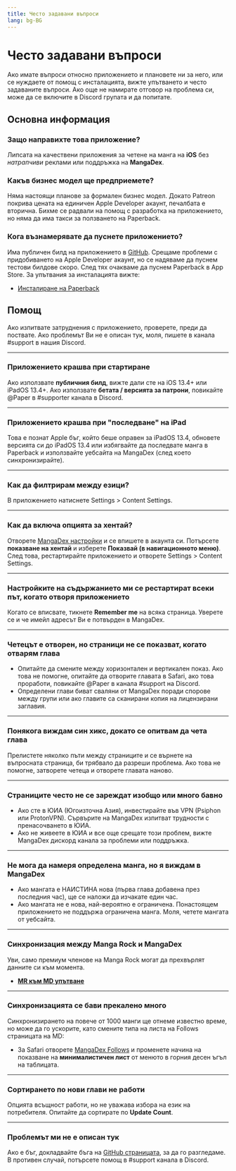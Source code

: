 ```yaml
---
title: Често задавани въпроси
lang: bg-BG
---
```


# Често задавани въпроси
Ако имате въпроси относно приложението и плановете ни за него, или се нуждаете от помощ с инсталацията, вижте упътването и често задаваните въпроси. Ако още не намирате отговор на проблема си, може да се включите в Discord групата и да попитате.

## Основна информация

### Защо направихте това приложение?
Липсата на качествени приложения за четене на манга на **iOS** без _натрапчиви_ реклами или поддръжка на **MangaDex**.

### Какъв бизнес модел ще предприемете?
Няма настоящи планове за формален бизнес модел. Докато Patreon покрива цената на единичен Apple Developer акаунт, печалбата е вторична. Бихме се радвали на помощ с разработка на приложението, но няма да има такси за ползването на Paperback.

### Кога възнамерявате да пуснете приложението?
Има публичен билд на приложението в [GitHub](https://github.com/Paperback-iOS/app/releases). Срещаме проблеми с придобиването на Apple Developer акаунт, но се надяваме да пуснем тестови билдове скоро. След тях очакваме да пуснем Paperback в App Store. За упътвания за инсталацията вижте:

 * [Инсталиране на Paperback](/bg/help/guides/getting-started)

## Помощ
Ако изпитвате затруднения с приложението, проверете, преди да поствате. Ако проблемът Ви не е описан тук, моля, пишете в канала #support в нашия Discord.

---

### Приложението крашва при стартиране
Ако използвате **публичния билд**, вижте дали сте на iOS 13.4+ или iPadOS 13.4+. Ако използвате **бетата / версията за патрони**, повикайте @Paper в #supporter канала в Discord.

---

### Приложението крашва при "последване" на iPad
Това е познат Apple бъг, който беше оправен за iPadOS 13.4, обновете версията си до iPadOS 13.4 или избягвайте да последвате манга в Paperback и използвайте уебсайта на MangaDex (след което синхронизирайте).

---

### Как да филтрирам между езици?
В приложението натиснете Settings > Content Settings.

---

### Как да включа опцията за хентай?
Отворете [MangaDex настройки](https://mangadex.org/settings) и се впишете в акаунта си. Потърсете **показване на хентай** и изберете **Показвай (в навигационното меню)**.
След това, рестартирайте приложението и отворете Settings > Content Settings.

---

### Настройките на съдържанието ми се рестартират всеки път, когато отворя приложението
Когато се вписвате, тикнете **Remember me** на всяка страница.
Уверете се и че имейл адресът Ви е потвърден в MangaDex.

---

### Четецът е отворен, но страници не се показват, когато отварям глава
 * Опитайте да смените между хоризонтален и вертикален показ. Ако това не помогне, опитайте да отворите главата в Safari, ако това проработи, повикайте @Paper в канала #support на Discord.
 * Определени глави биват сваляни от MangaDex поради спорове между групи или ако главите са сканирани копия на лицензирани заглавия.

---

### Понякога виждам син хикс, докато се опитвам да чета глава
Прелистете няколко пъти между страниците и се върнете на въпросната страница, би трябвало да разреши проблема. Ако това не помогне, затворете четеца и отворете главата наново.

---

### Страниците често не се зареждат изобщо или много бавно
 * Ако сте в ЮИА (Югоизточна Азия), инвестирайте във VPN (Psiphon или ProtonVPN). Сървърите на MangaDex изпитват трудности с пренасочването в ЮИА.
 * Ако не живеете в ЮИА и все още срещате този проблем, вижте MangaDex дискорд канала за проблеми или поддръжка.

---

### Не мога да намеря определена манга, но я виждам в MangaDex
 * Ако мангата е НАИСТИНА нова (първа глава добавена през последния час), ще се наложи да изчакате един час.
 * Ако мангата не е нова, най-вероятно е ограничена. Понастоящем приложението не поддържа ограничена манга. Моля, четете мангата от уебсайта.

---

### Синхронизация между Manga Rock и MangaDex
Уви, само премиум членове на Manga Rock могат да прехвърлят данните си към момента.

 * [**MR към MD упътване**](https://www.reddit.com/r/mangarockapp/comments/f89aie/tool_exporting_mr_favorites/)

---

### Синхронизацията се бави прекалено много
Синхронизирането на повече от 1000 манги ще отнеме известно време, но може да го ускорите, като смените типа на листа на Follows страницата на MD:

 * За Safari отворете [MangaDex Follows](https://mangadex.org/follows/manga/) и променете начина на показване на **минималистичен лист** от менюто в горния десен ъгъл на таблицата.

---

### Сортирането по нови глави не работи
Опцията всъщност работи, но не уважава избора на език на потребителя. Опитайте да сортирате по **Update Count**.

---

### Проблемът ми не е описан тук
Ако е бъг, докладвайте бъга на [GitHub страницата](https://github.com/Paperback-iOS/app/issues), за да го разгледаме. В противен случай, потърсете помощ в #support канала в Discord.

